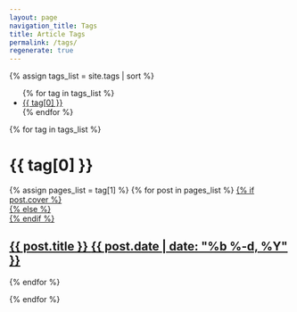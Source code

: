 ```yaml
---
layout: page
navigation_title: Tags
title: Article Tags
permalink: /tags/
regenerate: true
---
```


{% assign tags_list = site.tags | sort %}
<ul>
  {% for tag in tags_list %}
    <li><a href="/tags#{{ tag[0] | replace: ' ', '-' }}" class='list-group-item'>
      {{ tag[0] }}
    </a></li>
  {% endfor %}
</ul>

{% for tag in tags_list %}

<h1 class='event-time-heading' id="{{ tag[0] | replace: ' ', '-' }}">{{ tag[0] }}</h1>
<div class="clearfix">                                               
{% assign pages_list = tag[1] %}
{% for post in pages_list %}
<a href="{{ post.url | prepend: site.baseurl }}">
{% if post.cover %}
<div class="event-square" style="background-image:url({{post.cover | replace_first: '/images', '/images/thumbnails' }});">
{% else %}
<div class="event-square" style="background-image:url(/images/wedding-robots-banner.jpg);">
{% endif %}
<h2>{{ post.title }} <span>{{ post.date | date: "%b %-d, %Y" }}</span></h2>
<div class='event-square-overlay'></div>
</div>
</a>
{% endfor %}
</div>

{% endfor %}

